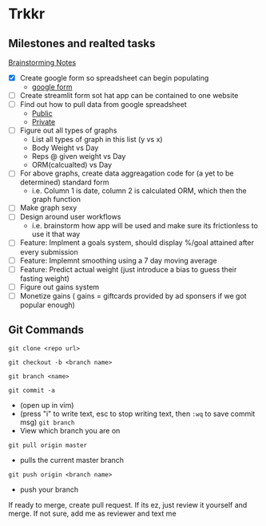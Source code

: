 # Trkkr
## Milestones and realted tasks
[Brainstorming Notes](https://docs.google.com/document/d/1tGIkbX_Jc_wwIDTFyM7HNC8PPHtoryvsQfFPuvLEh7Y/edit)
- [x] Create google form so spreadsheet can begin populating
  - [google form](https://forms.gle/Lj7ADpVdwV1dVyiw9)
- [ ] Create streamlit form sot hat app can be contained to one website
- [ ] Find out how to pull data from google spreadsheet
  - [Public](https://docs.streamlit.io/en/stable/tutorial/public_gsheet.html)
  - [Private](https://docs.streamlit.io/en/stable/tutorial/private_gsheet.html)
- [ ] Figure out all types of graphs
  - List all types of graph in this list (y vs x)
  - Body Weight vs Day
  - Reps @ given weight vs Day
  - ORM(calcualted) vs Day
- [ ] For above graphs, create data aggreagation code for (a yet to be determined) standard form 
  - i.e. Column 1 is date, column 2 is calculated ORM, which then the graph function
- [ ] Make graph sexy
- [ ] Design around user workflows
   - i.e. brainstorm how app will be used and make sure its frictionless to use it that way
- [ ] Feature: Implment a goals system, should display %/goal attained after every submission
- [ ] Feature: Implemnt smoothing using a 7 day moving average
- [ ] Feature: Predict actual weight (just introduce a bias to guess their fasting weight)
- [ ] Figure out gains system
- [ ] Monetize gains ( gains = giftcards provided by ad sponsers if we got popular enough)

## Git Commands

`git clone <repo url>`  

`git checkout -b <branch name>`

`git branch <name>`

`git commit -a`
- (open up in vim)
- (press "i" to write text, esc to stop writing text, then `:wq` to save commit msg)
`git branch`
- View which branch you are on
  
`git pull origin master`
  - pulls the current master branch
  
  
`git push origin <branch name>`
  - push your branch
  
  
If ready to merge, create pull request. If its ez, just review it yourself and merge. If not sure, add me as reviewer and text me
